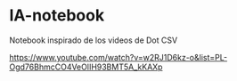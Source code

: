 # IA-notebook
Notebook inspirado de los videos de Dot CSV

https://www.youtube.com/watch?v=w2RJ1D6kz-o&list=PL-Ogd76BhmcCO4VeOlIH93BMT5A_kKAXp